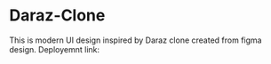 # Daraz-Clone
This is modern UI design inspired by Daraz clone created from figma design.
Deployemnt link:
